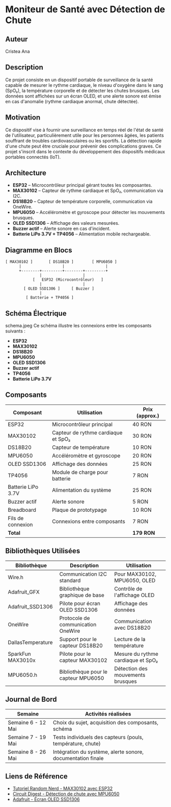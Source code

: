 
# Moniteur de Santé avec Détection de Chute

## Auteur
Cristea Ana

## Description
Ce projet consiste en un dispositif portable de surveillance de la santé capable de mesurer le rythme cardiaque, le niveau d'oxygène dans le sang (SpO₂), la température corporelle et de détecter les chutes brusques. Les données sont affichées sur un écran OLED, et une alerte sonore est émise en cas d'anomalie (rythme cardiaque anormal, chute détectée).

## Motivation
Ce dispositif vise à fournir une surveillance en temps réel de l'état de santé de l'utilisateur, particulièrement utile pour les personnes âgées, les patients souffrant de troubles cardiovasculaires ou les sportifs. La détection rapide d'une chute peut être cruciale pour prévenir des complications graves. Ce projet s'inscrit dans le contexte du développement des dispositifs médicaux portables connectés (IoT).

## Architecture

- **ESP32** – Microcontrôleur principal gérant toutes les composantes.
- **MAX30102** – Capteur de rythme cardiaque et SpO₂, communication via I2C.
- **DS18B20** – Capteur de température corporelle, communication via OneWire.
- **MPU6050** – Accéléromètre et gyroscope pour détecter les mouvements brusques.
- **OLED SSD1306** – Affichage des valeurs mesurées.
- **Buzzer actif** – Alerte sonore en cas d'incident.
- **Batterie LiPo 3.7V + TP4056** – Alimentation mobile rechargeable.

## Diagramme en Blocs

```
[ MAX30102 ]       [ DS18B20 ]        [ MPU6050 ]
      |                  |                  |
      +--------+---------+--------+---------+
               |                  |
            [   ESP32 (Microcontrôleur)   ]
               |                  |
        [ OLED SSD1306 ]     [ Buzzer ]
               |
         [ Batterie + TP4056 ]
```

## Schéma Électrique

schema.jpeg
Ce schéma illustre les connexions entre les composants suivants :

- **ESP32**
- **MAX30102**
- **DS18B20**
- **MPU6050**
- **OLED SSD1306**
- **Buzzer actif**
- **TP4056**
- **Batterie LiPo 3.7V**

## Composants

| Composant           | Utilisation                         | Prix (approx.) |
|---------------------|-------------------------------------|----------------|
| ESP32               | Microcontrôleur principal           | 40 RON         |
| MAX30102            | Capteur de rythme cardiaque et SpO₂ | 30 RON         |
| DS18B20             | Capteur de température              | 10 RON         |
| MPU6050             | Accéléromètre et gyroscope          | 20 RON         |
| OLED SSD1306        | Affichage des données               | 25 RON         |
| TP4056              | Module de charge pour batterie      | 7 RON          |
| Batterie LiPo 3.7V  | Alimentation du système             | 25 RON         |
| Buzzer actif        | Alerte sonore                       | 5 RON          |
| Breadboard          | Plaque de prototypage               | 10 RON         |
| Fils de connexion   | Connexions entre composants         | 7 RON          |
| **Total**           |                                     | **179 RON**    |

## Bibliothèques Utilisées

| Bibliothèque            | Description                                      | Utilisation                            |
|-------------------------|--------------------------------------------------|----------------------------------------|
| Wire.h                  | Communication I2C standard                       | Pour MAX30102, MPU6050, OLED           |
| Adafruit_GFX            | Bibliothèque graphique de base                   | Contrôle de l'affichage OLED           |
| Adafruit_SSD1306        | Pilote pour écran OLED SSD1306                   | Affichage des données                  |
| OneWire                 | Protocole de communication OneWire               | Communication avec DS18B20             |
| DallasTemperature       | Support pour le capteur DS18B20                  | Lecture de la température              |
| SparkFun MAX3010x       | Pilote pour le capteur MAX30102                  | Mesure du rythme cardiaque et SpO₂     |
| MPU6050.h               | Bibliothèque pour le capteur MPU6050             | Détection des mouvements brusques      |

## Journal de Bord

| Semaine               | Activités réalisées                                 |
|-----------------------|-----------------------------------------------------|
| Semaine 6 - 12 Mai    | Choix du sujet, acquisition des composants, schéma  |
| Semaine 7 - 19 Mai    | Tests individuels des capteurs (pouls, température, chute) |
| Semaine 8 - 26 Mai    | Intégration du système, alerte sonore, documentation finale |

## Liens de Référence

- [Tutoriel Random Nerd - MAX30102 avec ESP32](https://randomnerdtutorials.com/esp32-max30102-heart-rate-oximeter-spo2/)
- [Circuit Digest - Détection de chute avec MPU6050](https://circuitdigest.com/microcontroller-projects/fall-detection-system-using-arduino-and-mpu6050)
- [Adafruit - Écran OLED SSD1306](https://learn.adafruit.com/monochrome-oled-breakouts/overview)

